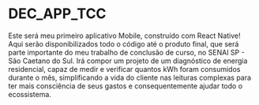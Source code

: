 # DEC_APP_TCC
Este será meu primeiro aplicativo Mobile, construído com React Native! Aqui serão disponibilizados todo o código até o produto final, que será parte importante do meu trabalho de conclusão de curso, no SENAI SP - São Caetano do Sul. Irá compor um projeto de um diagnóstico de energia residencial, capaz de medir e verificar quantos kWh foram consumidos durante o mês, simplificando a vida do cliente nas leituras complexas para ter mais consciência de seus gastos e consequentemente ajudar todo o ecossistema.
